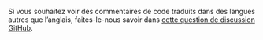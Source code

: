 Si vous souhaitez voir des commentaires de code traduits dans des langues autres que l’anglais, faites-le-nous savoir dans [cette question de discussion GitHub](https://github.com/MicrosoftDocs/feedback/issues/2515).